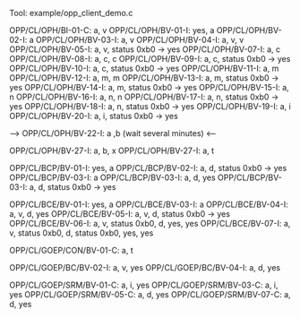 Tool: example/opp_client_demo.c

OPP/CL/OPH/BI-01-C: a, v
OPP/CL/OPH/BV-01-I: yes, a
OPP/CL/OPH/BV-02-I: a
OPP/CL/OPH/BV-03-I: a, v
OPP/CL/OPH/BV-04-I: a, v, v
OPP/CL/OPH/BV-05-I: a, v, status 0xb0 -> yes
OPP/CL/OPH/BV-07-I: a, c
OPP/CL/OPH/BV-08-I: a, c, c
OPP/CL/OPH/BV-09-I: a, c, status 0xb0 -> yes
OPP/CL/OPH/BV-10-I: a, c, status 0xb0 -> yes
OPP/CL/OPH/BV-11-I: a, m
OPP/CL/OPH/BV-12-I: a, m, m
OPP/CL/OPH/BV-13-I: a, m, status 0xb0 -> yes 
OPP/CL/OPH/BV-14-I: a, m, status 0xb0 -> yes
OPP/CL/OPH/BV-15-I: a, n
OPP/CL/OPH/BV-16-I: a, n, n
OPP/CL/OPH/BV-17-I: a, n, status 0xb0 -> yes
OPP/CL/OPH/BV-18-I: a, n, status 0xb0 -> yes
OPP/CL/OPH/BV-19-I: a, i
OPP/CL/OPH/BV-20-I: a, i, status 0xb0 -> yes

--> OPP/CL/OPH/BV-22-I: a ,b (wait several minutes) <--

OPP/CL/OPH/BV-27-I: a, b, x
OPP/CL/OPH/BV-27-I: a, t

OPP/CL/BCP/BV-01-I: yes, a
OPP/CL/BCP/BV-02-I: a, d, status 0xb0 -> yes
OPP/CL/BCP/BV-03-I: a
OPP/CL/BCP/BV-03-I: a, d, yes
OPP/CL/BCP/BV-03-I: a, d, status 0xb0 -> yes

OPP/CL/BCE/BV-01-I: yes, a
OPP/CL/BCE/BV-03-I: a
OPP/CL/BCE/BV-04-I: a, v, d, yes
OPP/CL/BCE/BV-05-I: a, v, d, status 0xb0 -> yes
OPP/CL/BCE/BV-06-I: a, v, status 0xb0, d, yes, yes
OPP/CL/BCE/BV-07-I: a, v, status 0xb0, d, status 0xb0, yes, yes

OPP/CL/GOEP/CON/BV-01-C: a, t

OPP/CL/GOEP/BC/BV-02-I: a, v, yes
OPP/CL/GOEP/BC/BV-04-I: a, d, yes

OPP/CL/GOEP/SRM/BV-01-C: a, i, yes
OPP/CL/GOEP/SRM/BV-03-C: a, i, yes
OPP/CL/GOEP/SRM/BV-05-C: a, d, yes
OPP/CL/GOEP/SRM/BV-07-C: a, d, yes





